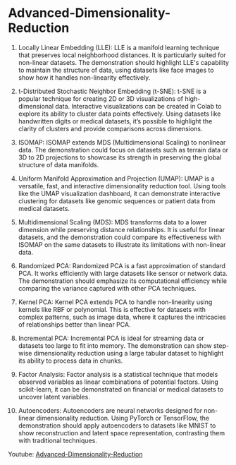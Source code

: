 # Advanced-Dimensionality-Reduction

1. Locally Linear Embedding (LLE):
LLE is a manifold learning technique that preserves local neighborhood distances. It is particularly suited for non-linear datasets. The demonstration should highlight LLE's capability to maintain the structure of data, using datasets like face images to show how it handles non-linearity effectively.

2. t-Distributed Stochastic Neighbor Embedding (t-SNE):
t-SNE is a popular technique for creating 2D or 3D visualizations of high-dimensional data. Interactive visualizations can be created in Colab to explore its ability to cluster data points effectively. Using datasets like handwritten digits or medical datasets, it’s possible to highlight the clarity of clusters and provide comparisons across dimensions.

3. ISOMAP:
ISOMAP extends MDS (Multidimensional Scaling) to nonlinear data. The demonstration could focus on datasets such as terrain data or 3D to 2D projections to showcase its strength in preserving the global structure of data manifolds.

4. Uniform Manifold Approximation and Projection (UMAP):
UMAP is a versatile, fast, and interactive dimensionality reduction tool. Using tools like the UMAP visualization dashboard, it can demonstrate interactive clustering for datasets like genomic sequences or patient data from medical datasets.

5. Multidimensional Scaling (MDS):
MDS transforms data to a lower dimension while preserving distance relationships. It is useful for linear datasets, and the demonstration could compare its effectiveness with ISOMAP on the same datasets to illustrate its limitations with non-linear data.

6. Randomized PCA:
Randomized PCA is a fast approximation of standard PCA. It works efficiently with large datasets like sensor or network data. The demonstration should emphasize its computational efficiency while comparing the variance captured with other PCA techniques.

7. Kernel PCA:
Kernel PCA extends PCA to handle non-linearity using kernels like RBF or polynomial. This is effective for datasets with complex patterns, such as image data, where it captures the intricacies of relationships better than linear PCA.

8. Incremental PCA:
Incremental PCA is ideal for streaming data or datasets too large to fit into memory. The demonstration can show step-wise dimensionality reduction using a large tabular dataset to highlight its ability to process data in chunks.

9. Factor Analysis:
Factor analysis is a statistical technique that models observed variables as linear combinations of potential factors. Using scikit-learn, it can be demonstrated on financial or medical datasets to uncover latent variables.

10. Autoencoders:
Autoencoders are neural networks designed for non-linear dimensionality reduction. Using PyTorch or TensorFlow, the demonstration should apply autoencoders to datasets like MNIST to show reconstruction and latent space representation, contrasting them with traditional techniques.


Youtube: [Advanced-Dimensionality-Reduction](https://www.youtube.com/playlist?list=PL3wbQO71NfYhK58XvbcUYOFxWthi_fhcR)
